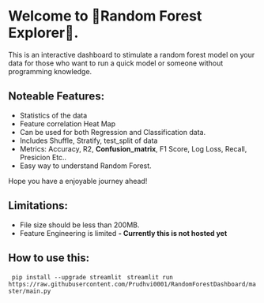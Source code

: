 # Welcome to 🎄Random Forest Explorer🎄.

This is an interactive dashboard to stimulate a random forest model on your data for those who want to run a quick model or someone without programming knowledge.

## Noteable Features:
- Statistics of the data
- Feature correlation Heat Map
- Can be used for both Regression and Classification data.
- Includes Shuffle, Stratify, test_split of data
- Metrics: Accuracy, R2, **Confusion_matrix**, F1 Score, Log Loss, Recall, Presicion Etc..
- Easy way to understand Random Forest. 

Hope you have a enjoyable journey ahead!

## Limitations:
- File size should be less than 200MB.
- Feature Engineering is limited
**- Currently this is not hosted yet**

## How to use this:
` pip install --upgrade streamlit`
` streamlit run https://raw.githubusercontent.com/Prudhvi0001/RandomForestDashboard/master/main.py`
